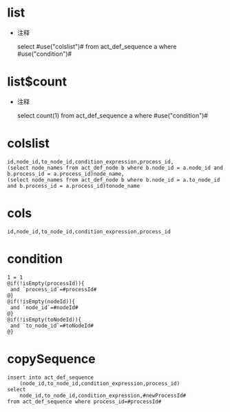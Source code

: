 list
===
* 注释

	select #use("colslist")# from act_def_sequence a where #use("condition")#

list$count
===
* 注释

	select count(1) from act_def_sequence a where #use("condition")#
	
colslist
===

	id,node_id,to_node_id,condition_expression,process_id,
	(select node_names from act_def_node b where b.node_id = a.node_id and b.process_id = a.process_id)node_name,
	(select node_names from act_def_node b where b.node_id = a.to_node_id and b.process_id = a.process_id)tonode_name

cols
===

	id,node_id,to_node_id,condition_expression,process_id

condition
===

	1 = 1  
	@if(!isEmpty(processId)){
	 and `process_id`=#processId#
	@}
	@if(!isEmpty(nodeId)){
	 and `node_id`=#nodeId#
	@}
	@if(!isEmpty(toNodeId)){
	 and `to_node_id`=#toNodeId#
	@}
	
copySequence
===
	insert into act_def_sequence
		(node_id,to_node_id,condition_expression,process_id)
	select 
		node_id,to_node_id,condition_expression,#newProcessId# 
	from act_def_sequence where process_id=#processId#